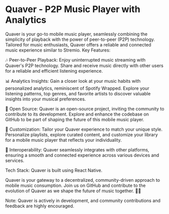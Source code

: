 # Quaver - P2P Music Player with Analytics

Quaver is your go-to mobile music player, seamlessly combining the simplicity of playback with the power of peer-to-peer (P2P) technology. Tailored for music enthusiasts, Quaver offers a reliable and connected music experience similar to Stremio.
Key Features:

🎶 Peer-to-Peer Playback: Enjoy uninterrupted music streaming with Quaver's P2P technology. Share and receive music directly with other users for a reliable and efficient listening experience.

📊 Analytics Insights: Gain a closer look at your music habits with personalized analytics, reminiscent of Spotify Wrapped. Explore your listening patterns, top genres, and favorite artists to discover valuable insights into your musical preferences.

🚀 Open Source: Quaver is an open-source project, inviting the community to contribute to its development. Explore and enhance the codebase on GitHub to be part of shaping the future of this mobile music player.

🎨 Customization: Tailor your Quaver experience to match your unique style. Personalize playlists, explore curated content, and customize your library for a mobile music player that reflects your individuality.

🔗 Interoperability: Quaver seamlessly integrates with other platforms, ensuring a smooth and connected experience across various devices and services.

Tech Stack: Quaver is built using React Native.

Quaver is your gateway to a decentralized, community-driven approach to mobile music consumption. Join us on GitHub and contribute to the evolution of Quaver as we shape the future of music together. 🎵✨

Note: Quaver is actively in development, and community contributions and feedback are highly encouraged.
